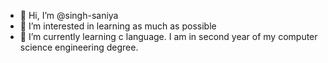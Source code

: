 - 👋 Hi, I’m @singh-saniya
- 👀 I’m interested in learning as much as possible 
- 🌱 I’m currently learning c language. I am in second year of my computer science engineering degree.


<!---
singh-saniya/singh-saniya is a ✨ special ✨ repository because its `README.md` (this file) appears on your GitHub profile.
You can click the Preview link to take a look at your changes.
--->
